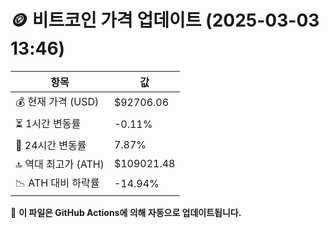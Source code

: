 # 🪙 비트코인 가격 업데이트 (2025-03-03 13:46)

| 항목                | 값 |
|--------------------|----------------|
| 💰 현재 가격 (USD) | $92706.06 |
| ⏳ 1시간 변동률    | -0.11% |
| 📆 24시간 변동률   | 7.87% |
| 🔝 역대 최고가 (ATH) | $109021.48 |
| 📉 ATH 대비 하락률 | -14.94% |

🔄 **이 파일은 GitHub Actions에 의해 자동으로 업데이트됩니다.**
